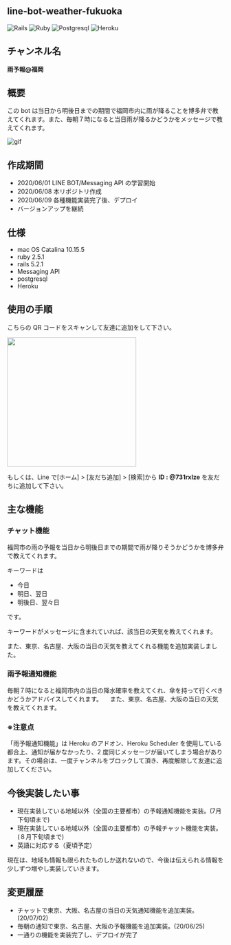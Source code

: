 ## line-bot-weather-fukuoka

![Rails](https://img.shields.io/badge/5.2.1-Rails-CC0000.svg?logo=rails&style=plastic)
![Ruby](https://img.shields.io/badge/2.5.1-Ruby-CC342D.svg?logo=ruby&style=plastic)
![Postgresql](https://img.shields.io/badge/-Postgresql-336791.svg?logo=postgresql&style=plastic)
![Heroku](https://img.shields.io/badge/-Heroku-430098.svg?logo=heroku&style=plastic)

## チャンネル名

<strong>雨予報@福岡</strong>

## 概要

この bot は当日から明後日までの期間で福岡市内に雨が降ることを博多弁で教えてくれます。また、毎朝７時になると当日雨が降るかどうかをメッセージで教えてくれます。

![gif](https://user-images.githubusercontent.com/61185362/84508826-db0d3280-acfd-11ea-88d4-1c203044bf6c.gif)

## 作成期間

- 2020/06/01 LINE BOT/Messaging API の学習開始
- 2020/06/08 本リポジトリ作成
- 2020/06/09 各種機能実装完了後、デプロイ
- バージョンアップを継続

## 仕様

- mac OS Catalina 10.15.5
- ruby 2.5.1
- rails 5.2.1
- Messaging API
- postgresql
- Heroku

## 使用の手順

こちらの QR コードをスキャンして友達に追加をして下さい。

<img src= "https://user-images.githubusercontent.com/61185362/84488495-3c6fda00-acdb-11ea-8a6e-fd8c0ac4f246.png" width= 300px >

もしくは、Line で[ホーム] > [友だち追加] > [検索]から <strong>ID : @731rxlze</strong> を友だちに追加して下さい。

## 主な機能

### チャット機能

福岡市の雨の予報を当日から明後日までの期間で雨が降りそうかどうかを博多弁で教えてくれます。

キーワードは

- 今日
- 明日、翌日
- 明後日、翌々日

です。

キーワードがメッセージに含まれていれば、該当日の天気を教えてくれます。

また、東京、名古屋、大阪の当日の天気を教えてくれる機能を追加実装しました。

### 雨予報通知機能

毎朝７時になると福岡市内の当日の降水確率を教えてくれ、傘を持って行くべきかどうかアドバイスしてくれます。
　また、東京、名古屋、大阪の当日の天気を教えてくれます。

### ※注意点

「雨予報通知機能」は Heroku のアドオン、Heroku Scheduler を使用している都合上、通知が届かなかったり、2 度同じメッセージが届いてしまう場合があります。その場合は、一度チャンネルをブロックして頂き、再度解除して友達に追加してください。

## 今後実装したい事

- 現在実装している地域以外（全国の主要都市）の予報通知機能を実装。(7月下旬頃まで)
- 現在実装している地域以外（全国の主要都市）の予報チャット機能を実装。(８月下旬頃まで)
- 英語に対応する（夏頃予定）

現在は、地域も情報も限られたものしか送れないので、今後は伝えられる情報を少しずつ増やし実装していきます。

## 変更履歴

- チャットで東京、大阪、名古屋の当日の天気通知機能を追加実装。(20/07/02)
- 毎朝の通知で東京、名古屋、大阪の予報機能を追加実装。(20/06/25)
- 一通りの機能を実装完了し、デプロイが完了
